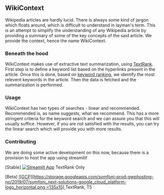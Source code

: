 ## WikiContext

Wikipedia articles are hardly lucid. There is always some kind of jargon which floats around, which is difficult to understand in layman's term. This is an attempt to simplify the understanding of any Wikipedia article by providing a summary of some of the key concepts of the said article.
We provide the context, hence the name WikiContext.

### Beneath the hood

WikiContext makes use of extractive text summarization, using [TextRank](https://www.aclweb.org/anthology/W04-3252). First step is to define a keyword list based on the hyperlinks present in the article. Once this is done, based on [keyword ranking](http://ceur-ws.org/Vol-706/poster13.pdf), we identify the most relevent keywords in the article. Then the data is fetched and the summarization is performed.

### Usage
WikiContext has two types of searches - linear and recommended. Recommended is, as name suggests, what we recommend. This has a more stringent criteria for the keyword search and we can assure you that this will usually suffice. However, if you are not satisfied with the results, you can try the linear search which will provide you with more results. 

### Contributing
We are doing some active development on this now, because there is a provision to host the app using streamlit! 

[Stable] 
[![Streamlit App](https://static.streamlit.io/badges/streamlit_badge_black_white.svg)](https://share.streamlit.io/avinashbhat/wikicontext-v2/wikicontext/)
TextRank Only

[Beta] 
[![GCP](https://storage.googleapis.com/symfoni-prod-gwphosting-no/2019/07/symfoni_next-solutions-google_cloud_platform-logo_horizontal.png =135x15) ](http://34.66.172.110:8001/) 
TextRank, T5
